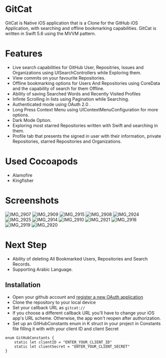 # GitCat
GitCat is Native iOS application that is a Clone for the GitHub iOS Application, with searching and offline bookmarking capabilities.
GitCat is written in Swift 5.6 using the MVVM pattern.

# Features

- Live search capabilities for GitHub User, Repositries, Issues and Organizations using UISearchControllers while Exploring them.
- View commits on your favourite Repositories.
- Offline bookmarking options for Users And Repositories using CoreData and the capability of search for them Offline.
- Ability of saving Searched Words and Recently Visited Profiles
- Infinte Scrolling in lists using Pagination while Searching.
- Authenticated mode using OAuth 2.0 .
- Long Press Context Menu using UIContextMenuConfiguration for more options.
- Dark Mode Option.
- Exploring most starred Repositories written with Swift and searching in them.
- Profile tab that presents the signed in user with their information, private Repositories, starred Repositories and Organizations.

# Used Cocoapods

- Alamofire
- Kingfisher

# Screenshots

![IMG_2907](https://user-images.githubusercontent.com/81087849/191144944-977df645-a846-4670-a7b0-47ca2f06f1d9.PNG)
![IMG_2909](https://user-images.githubusercontent.com/81087849/191144951-a9a89ecd-9744-445d-a1c0-8ca128a11b96.PNG)
![IMG_2915](https://user-images.githubusercontent.com/81087849/191144963-cf5ed3b6-f78d-4fac-ade2-198f3512110f.PNG)
![IMG_2908](https://user-images.githubusercontent.com/81087849/191144946-704c08aa-c4a6-45ed-a232-192dae8959bb.PNG)
![IMG_2924](https://user-images.githubusercontent.com/81087849/191144997-c8bd3a45-1c92-4cbe-a7ba-6ac1adc30767.PNG)
![IMG_2925](https://user-images.githubusercontent.com/81087849/191145001-936ad428-0747-41ce-858f-36c1806dfe1c.PNG)
![IMG_2914](https://user-images.githubusercontent.com/81087849/191144961-43e8c973-b4db-4f8d-92c3-d8ffdb5489ad.PNG)
![IMG_2910](https://user-images.githubusercontent.com/81087849/191144956-e0725dcf-be57-4b7e-9f2b-c143363c1f60.PNG)
![IMG_2921](https://user-images.githubusercontent.com/81087849/191144992-98a1b087-e9fe-40a6-8f63-5d52121fff4d.PNG)
![IMG_2918](https://user-images.githubusercontent.com/81087849/191144967-27b65157-3413-45aa-a006-0a7874c45f5b.PNG)
![IMG_2919](https://user-images.githubusercontent.com/81087849/191144977-5fa7ef61-63fd-43ec-b819-2bac5589d32b.PNG)
![IMG_2920](https://user-images.githubusercontent.com/81087849/191144984-a9c46700-663a-4206-bcef-94b4e35ef195.PNG)

# Next Step

- Ability of deleting All Bookmarked Users, Repositories and Search Records.
- Supporting Arabic Language.

## Installation
- Open your github account and [register a new OAuth application](https://github.com/settings/applications/new)
- Clone the repository to your local device
- Set your callback URL as `gitcat://`
- If you choose a different callback URL you'll have to change your iOS app's URL scheme. Otherwise, the app won't reopen after authorization.
- Set up an GitHubConstants enum in K struct in your project in Constants file filling it with with your client ID and client Secret
```
enum GitHubConstants {
    static let clientID = "ENTER_YOUR_CLIENT_ID"
    static let clientSecret = "ENTER_YOUR_CLIENT_SECRET"
}
```
